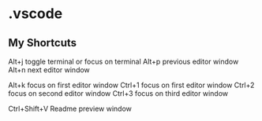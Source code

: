# .vscode  


## My Shortcuts  

Alt+j   toggle terminal or focus on terminal
Alt+p   previous editor window
Alt+n   next editor window

Alt+k  focus on first editor window
Ctrl+1  focus on first editor window
Ctrl+2  focus on second editor window
Ctrl+3  focus on third editor window

Ctrl+Shift+V  Readme preview window
